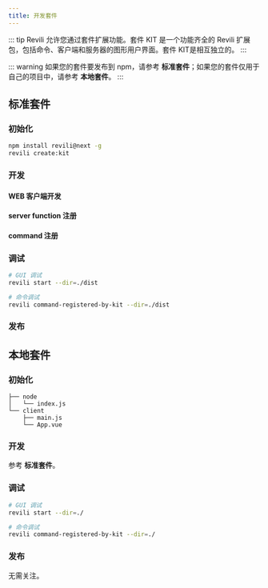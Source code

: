 ```yaml
---
title: 开发套件
---
```


::: tip
Revili 允许您通过套件扩展功能。套件 KIT 是一个功能齐全的 Revili 扩展包，包括命令、客户端和服务器的图形用户界面。套件 KIT是相互独立的。
:::

::: warning
如果您的套件要发布到 npm，请参考 **标准套件**；如果您的套件仅用于自己的项目中，请参考 **本地套件**。
:::

## 标准套件

### 初始化

```bash
npm install revili@next -g
revili create:kit
```

### 开发

#### WEB 客户端开发

#### server function 注册

#### command 注册

### 调试

```bash
# GUI 调试
revili start --dir=./dist

# 命令调试
revili command-registered-by-kit --dir=./dist
```

### 发布

## 本地套件

### 初始化

```
├── node
│   └── index.js
└── client
    ├── main.js
    └── App.vue
```

### 开发

参考 **标准套件**。

### 调试

```bash
# GUI 调试
revili start --dir=./

# 命令调试
revili command-registered-by-kit --dir=./
```

### 发布

无需关注。
